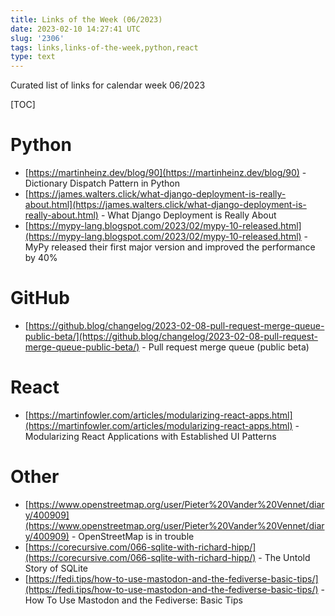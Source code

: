```yaml
---
title: Links of the Week (06/2023)
date: 2023-02-10 14:27:41 UTC
slug: '2306'
tags: links,links-of-the-week,python,react
type: text
---
```

Curated list of links for calendar week 06/2023

[TOC]

<!-- TEASER_END -->
# Python

* [https://martinheinz.dev/blog/90](https://martinheinz.dev/blog/90) - Dictionary Dispatch Pattern in Python
* [https://james.walters.click/what-django-deployment-is-really-about.html](https://james.walters.click/what-django-deployment-is-really-about.html) - What Django Deployment is Really About
* [https://mypy-lang.blogspot.com/2023/02/mypy-10-released.html](https://mypy-lang.blogspot.com/2023/02/mypy-10-released.html) - MyPy released their first major version and improved the performance by 40%

# GitHub

* [https://github.blog/changelog/2023-02-08-pull-request-merge-queue-public-beta/](https://github.blog/changelog/2023-02-08-pull-request-merge-queue-public-beta/) - Pull request merge queue (public beta)

<!-- TEASER_END -->

# React

* [https://martinfowler.com/articles/modularizing-react-apps.html](https://martinfowler.com/articles/modularizing-react-apps.html) - Modularizing React Applications with Established UI Patterns

# Other

* [https://www.openstreetmap.org/user/Pieter%20Vander%20Vennet/diary/400909](https://www.openstreetmap.org/user/Pieter%20Vander%20Vennet/diary/400909) - OpenStreetMap is in trouble
* [https://corecursive.com/066-sqlite-with-richard-hipp/](https://corecursive.com/066-sqlite-with-richard-hipp/) - The Untold Story of SQLite
* [https://fedi.tips/how-to-use-mastodon-and-the-fediverse-basic-tips/](https://fedi.tips/how-to-use-mastodon-and-the-fediverse-basic-tips/) - How To Use Mastodon and the Fediverse: Basic Tips
